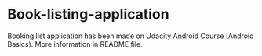 # Book-listing-application
Booking list application has been made on Udacity Android Course (Android Basics). More information in README file.
